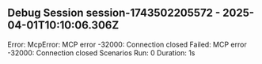 

## Debug Session session-1743502205572 - 2025-04-01T10:10:06.306Z
Error: McpError: MCP error -32000: Connection closed
Failed: MCP error -32000: Connection closed
Scenarios Run: 0
Duration: 1s